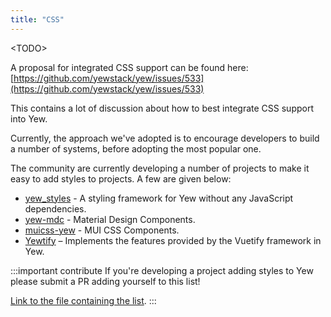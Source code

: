 ```yaml
---
title: "CSS"
---
```


&lt;TODO&gt;

A proposal for integrated CSS support can be found here: 
[https://github.com/yewstack/yew/issues/533](https://github.com/yewstack/yew/issues/533)

This contains a lot of discussion about how to best integrate CSS support into Yew.

Currently, the approach we've adopted is to encourage developers to build a number of systems, before
adopting the most popular one.

The community are currently developing a number of projects to make it easy to add styles to 
projects. A few are given below:

* [yew_styles](https://github.com/spielrs/yew_styles) - A styling framework for Yew without any JavaScript dependencies.
* [yew-mdc](https://github.com/Follpvosten/yew-mdc) - Material Design Components.
* [muicss-yew](https://github.com/AlephAlpha/muicss-yew) - MUI CSS Components.
* [Yewtify](https://github.com/yewstack/yewtify) – Implements the features provided by the Vuetify framework in Yew.

:::important contribute
If you're developing a project adding styles to Yew please submit a PR adding yourself to this list!

[Link to the file containing the list](https://github.com/yewstack/yew/blob/master/website/docs/more/css).
:::
